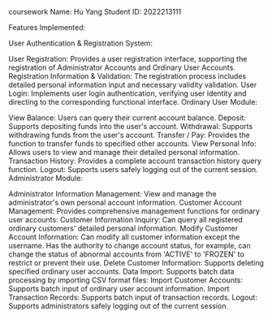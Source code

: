 coursework
Name: Hu Yang
Student ID: 2022213111

Features Implemented:

User Authentication & Registration System:

User Registration: Provides a user registration interface, supporting the registration of Administrator Accounts and Ordinary User Accounts.
Registration Information & Validation: The registration process includes detailed personal information input and necessary validity validation.
User Login: Implements user login authentication, verifying user identity and directing to the corresponding functional interface.
Ordinary User Module:

View Balance: Users can query their current account balance.
Deposit: Supports depositing funds into the user's account.
Withdrawal: Supports withdrawing funds from the user's account.
Transfer / Pay: Provides the function to transfer funds to specified other accounts.
View Personal Info: Allows users to view and manage their detailed personal information.
Transaction History: Provides a complete account transaction history query function.
Logout: Supports users safely logging out of the current session.
Administrator Module:

Administrator Information Management: View and manage the administrator's own personal account information.
Customer Account Management: Provides comprehensive management functions for ordinary user accounts:
Customer Information Inquiry: Can query all registered ordinary customers' detailed personal information.
Modify Customer Account Information: Can modify all customer information except the username. Has the authority to change account status, for example, can change the status of abnormal accounts from 'ACTIVE' to 'FROZEN' to restrict or prevent their use.
Delete Customer Information: Supports deleting specified ordinary user accounts.
Data Import: Supports batch data processing by importing CSV format files:
Import Customer Accounts: Supports batch input of ordinary user account information.
Import Transaction Records: Supports batch input of transaction records.
Logout: Supports administrators safely logging out of the current session.
